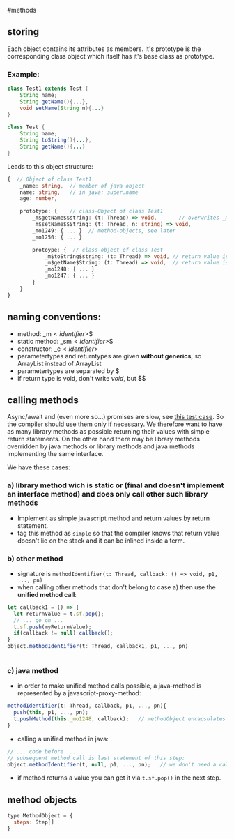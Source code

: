 #methods
## storing
Each object contains its attributes as members. It's prototype is the corresponding class object which itself has it's base class as prototype.
### Example:
```java
class Test1 extends Test {
    String name;
    String getName(){...},
    void setName(String n){...}
}

class Test {
    String name;
    String toString(){...},
    String getName(){...}
}
```

Leads to this object structure:

```typescript
{  // Object of class Test1
    _name: string,  // member of java object
    name: string,   // in java: super.name
    age: number,

    prototype: {    // class-Object of class Test1
        _m$getName$$string: (t: Thread) => void,       // overwrites _m$getName() of prototype; return value is pushed to current stackframe t.sf
        _m$setName$$String: (t: Thread, n: string) => void,
        _mo1249: { ... }  // method-objects, see later
        _mo1250: { ... }

        protoype: {  // class-object of class Test
            _m$toString$string: (t: Thread) => void, // return value is pushed to current stackframe t.sf
            _m$getName$String: (t: Thread) => void,  // return value is pushed to current stackframe t.sf
            _mo1248: { ... }
            _mo1247: { ... }
        }
    }
}
```

## naming conventions:
  * method: _m$<identifier>$<returntype>$<parametertypes>
  * static method: _sm$<identifier>$<returntype>$<parametertypes>
  * constructor: _c$<identifier>$<parametertypes>
  * parametertypes and returntypes are given **without generics**, so ArrayList instead of ArrayList<String>
  * parametertypes are separated by $
  * if return type is void, don't write $void$, but $$

## calling methods
Async/await and (even more so...) promises are slow, see [this test case](https://madelinemiller.dev/blog/javascript-promise-overhead/). So the compiler
should use them only if necessary. We therefore want to have as many library methods as possible returning their values with simple return statements.
On the other hand there may be library methods overridden by java methods or library methods and java methods implementing the same interface. 

We have these cases:
### a) library method wich is static or (final and doesn't implement an interface method) and does only call other such library methods
  * Implement as simple javascript method and return values by return statement.
  * tag this method as `simple` so that the compiler knows that return value doesn't lie on the stack and it can be inlined inside a term.

### b) other method
  * signature is `methodIdentifier(t: Thread, callback: () => void, p1, ..., pn)`
  * when calling other methods that don't belong to case a) then use the **unified method call**: 
```javascript
let callback1 = () => {
  let returnValue = t.sf.pop();
  // ... go on ...  
  t.sf.push(myReturnValue);
  if(callback != null) callback();
}
object.methodIdentifier(t: Thread, callback1, p1, ..., pn) 
 
```  
  

### c) java method
  * in order to make unified method calls possible, a java-method is represented by a javascript-proxy-method:
```javascript
methodIdentifier(t: Thread, callback, p1, ..., pn){
  push(this, p1, ..., pn);
  t.pushMethod(this._mo1248, callback);   // methodObject encapsulates all in
}
```
  * calling a unified method in java:
```javascript
// ... code before ...
// subsequent method call is last statement of this step:
object.methodIdentifier(t, null, p1, ..., pn);   // we don't need a callback as thread won't execute next step before method is complete   
```
  * if method returns a value you can get it via ``t.sf.pop()`` in the next step.



## method objects
```javascript
type MethodObject = {
  steps: Step[]
}
```